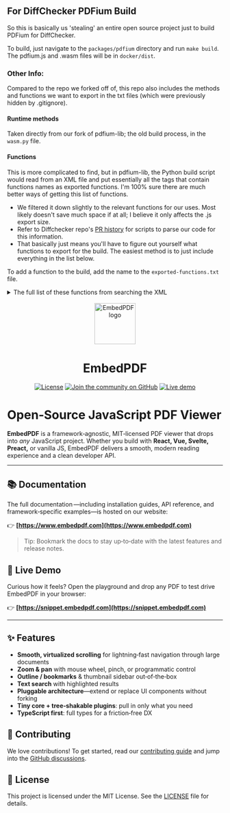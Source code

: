 ## For DiffChecker PDFium Build
So this is basically us 'stealing' an entire open source project just to build PDFium for DiffChecker.

To build, just navigate to the `packages/pdfium` directory and run `make build`. The pdfium.js and .wasm files will be in `docker/dist`.

### Other Info:
Compared to the repo we forked off of, this repo also includes the methods and functions we want to export in the txt files (which were previously hidden by .gitignore).

#### Runtime methods
Taken directly from our fork of pdfium-lib; the old build process, in the `wasm.py` file.
#### Functions
This is more complicated to find, but in pdfium-lib, the Python build script would read from an XML file and put essentially all the tags that contain functions names as exported functions. I'm 100% sure there are much better ways of getting this list of functions.
- We filtered it down slightly to the relevant functions for our uses. Most likely doesn't save much space if at all; I believe it only affects the .js export size.
- Refer to Diffchecker repo's [PR history](https://github.com/checkersoftware/diffchecker/pull/1124#issuecomment-2964504856) for scripts to parse our code for this information.
- That basically just means you'll have to figure out yourself what functions to export for the build. The easiest method is to just include everything in the list below.

To add a function to the build, add the name to the `exported-functions.txt` file.


<details>
<summary>The full list of these functions from searching the XML</summary>

```
Text='FPDFAnnot_IsSupportedSubtype'
Text='FPDFPage_CreateAnnot'
Text='FPDFPage_GetAnnotCount'
Text='FPDFPage_GetAnnot'
Text='FPDFPage_GetAnnotIndex'
Text='FPDFPage_CloseAnnot'
Text='FPDFPage_RemoveAnnot'
Text='FPDFAnnot_GetSubtype'
Text='FPDFAnnot_IsObjectSupportedSubtype'
Text='FPDFAnnot_UpdateObject'
Text='FPDFAnnot_AddInkStroke'
Text='FPDFAnnot_RemoveInkList'
Text='FPDFAnnot_AppendObject'
Text='FPDFAnnot_GetObjectCount'
Text='FPDFAnnot_GetObject'
Text='FPDFAnnot_RemoveObject'
Text='FPDFAnnot_SetColor'
Text='FPDFAnnot_GetColor'
Text='FPDFAnnot_HasAttachmentPoints'
Text='FPDFAnnot_SetAttachmentPoints'
Text='FPDFAnnot_AppendAttachmentPoints'
Text='FPDFAnnot_CountAttachmentPoints'
Text='FPDFAnnot_GetAttachmentPoints'
Text='FPDFAnnot_SetRect'
Text='FPDFAnnot_GetRect'
Text='FPDFAnnot_GetVertices'
Text='FPDFAnnot_GetInkListCount'
Text='FPDFAnnot_GetInkListPath'
Text='FPDFAnnot_GetLine'
Text='FPDFAnnot_SetBorder'
Text='FPDFAnnot_GetBorder'
Text='FPDFAnnot_GetFormAdditionalActionJavaScript'
Text='FPDFAnnot_HasKey'
Text='FPDFAnnot_GetValueType'
Text='FPDFAnnot_SetStringValue'
Text='FPDFAnnot_GetStringValue'
Text='FPDFAnnot_GetNumberValue'
Text='FPDFAnnot_SetAP'
Text='FPDFAnnot_GetAP'
Text='FPDFAnnot_GetLinkedAnnot'
Text='FPDFAnnot_GetFlags'
Text='FPDFAnnot_SetFlags'
Text='FPDFAnnot_GetFormFieldFlags'
Text='FPDFAnnot_GetFormFieldAtPoint'
Text='FPDFAnnot_GetFormFieldName'
Text='FPDFAnnot_GetFormFieldAlternateName'
Text='FPDFAnnot_GetFormFieldType'
Text='FPDFAnnot_GetFormFieldValue'
Text='FPDFAnnot_GetOptionCount'
Text='FPDFAnnot_GetOptionLabel'
Text='FPDFAnnot_IsOptionSelected'
Text='FPDFAnnot_GetFontSize'
Text='FPDFAnnot_GetFontColor'
Text='FPDFAnnot_IsChecked'
Text='FPDFAnnot_SetFocusableSubtypes'
Text='FPDFAnnot_GetFocusableSubtypesCount'
Text='FPDFAnnot_GetFocusableSubtypes'
Text='FPDFAnnot_GetLink'
Text='FPDFAnnot_GetFormControlCount'
Text='FPDFAnnot_GetFormControlIndex'
Text='FPDFAnnot_GetFormFieldExportValue'
Text='FPDFAnnot_SetURI'
Text='FPDFAnnot_GetFileAttachment'
Text='FPDFAnnot_AddFileAttachment'
Text='FPDFDoc_GetAttachmentCount'
Text='FPDFDoc_AddAttachment'
Text='FPDFDoc_GetAttachment'
Text='FPDFDoc_DeleteAttachment'
Text='FPDFAttachment_GetName'
Text='FPDFAttachment_HasKey'
Text='FPDFAttachment_GetValueType'
Text='FPDFAttachment_SetStringValue'
Text='FPDFAttachment_GetStringValue'
Text='FPDFAttachment_SetFile'
Text='FPDFAttachment_GetFile'
Text='FPDFCatalog_IsTagged'
Text='FPDFCatalog_SetLanguage'
Text='FPDFAvail_Create'
Text='FPDFAvail_Destroy'
Text='FPDFAvail_IsDocAvail'
Text='FPDFAvail_GetDocument'
Text='FPDFAvail_GetFirstPageNum'
Text='FPDFAvail_IsPageAvail'
Text='FPDFAvail_IsFormAvail'
Text='FPDFAvail_IsLinearized'
Text='FPDFBookmark_GetFirstChild'
Text='FPDFBookmark_GetNextSibling'
Text='FPDFBookmark_GetTitle'
Text='FPDFBookmark_GetCount'
Text='FPDFBookmark_Find'
Text='FPDFBookmark_GetDest'
Text='FPDFBookmark_GetAction'
Text='FPDFAction_GetType'
Text='FPDFAction_GetDest'
Text='FPDFAction_GetFilePath'
Text='FPDFAction_GetURIPath'
Text='FPDFDest_GetDestPageIndex'
Text='FPDFDest_GetView'
Text='FPDFDest_GetLocationInPage'
Text='FPDFLink_GetLinkAtPoint'
Text='FPDFLink_GetLinkZOrderAtPoint'
Text='FPDFLink_GetDest'
Text='FPDFLink_GetAction'
Text='FPDFLink_Enumerate'
Text='FPDFLink_GetAnnot'
Text='FPDFLink_GetAnnotRect'
Text='FPDFLink_CountQuadPoints'
Text='FPDFLink_GetQuadPoints'
Text='FPDF_GetPageAAction'
Text='FPDF_GetFileIdentifier'
Text='FPDF_GetMetaText'
Text='FPDF_GetPageLabel'
Text='FPDF_CreateNewDocument'
Text='FPDFPage_New'
Text='FPDFPage_Delete'
Text='FPDF_MovePages'
Text='FPDFPage_GetRotation'
Text='FPDFPage_SetRotation'
Text='FPDFPage_InsertObject'
Text='FPDFPage_RemoveObject'
Text='FPDFPage_CountObjects'
Text='FPDFPage_GetObject'
Text='FPDFPage_HasTransparency'
Text='FPDFPage_GenerateContent'
Text='FPDFPageObj_Destroy'
Text='FPDFPageObj_HasTransparency'
Text='FPDFPageObj_GetType'
Text='FPDFPageObj_GetIsActive'
Text='FPDFPageObj_SetIsActive'
Text='FPDFPageObj_Transform'
Text='FPDFPageObj_TransformF'
Text='FPDFPageObj_GetMatrix'
Text='FPDFPageObj_SetMatrix'
Text='FPDFPage_TransformAnnots'
Text='FPDFPageObj_NewImageObj'
Text='FPDFPageObj_GetMarkedContentID'
Text='FPDFPageObj_CountMarks'
Text='FPDFPageObj_GetMark'
Text='FPDFPageObj_AddMark'
Text='FPDFPageObj_RemoveMark'
Text='FPDFPageObjMark_GetName'
Text='FPDFPageObjMark_CountParams'
Text='FPDFPageObjMark_GetParamKey'
Text='FPDFPageObjMark_GetParamValueType'
Text='FPDFPageObjMark_GetParamIntValue'
Text='FPDFPageObjMark_GetParamStringValue'
Text='FPDFPageObjMark_GetParamBlobValue'
Text='FPDFPageObjMark_SetIntParam'
Text='FPDFPageObjMark_SetStringParam'
Text='FPDFPageObjMark_SetBlobParam'
Text='FPDFPageObjMark_RemoveParam'
Text='FPDFImageObj_LoadJpegFile'
Text='FPDFImageObj_LoadJpegFileInline'
Text='FPDFImageObj_SetMatrix'
Text='FPDFImageObj_SetBitmap'
Text='FPDFImageObj_GetBitmap'
Text='FPDFImageObj_GetRenderedBitmap'
Text='FPDFImageObj_GetImageDataDecoded'
Text='FPDFImageObj_GetImageDataRaw'
Text='FPDFImageObj_GetImageFilterCount'
Text='FPDFImageObj_GetImageFilter'
Text='FPDFImageObj_GetImageMetadata'
Text='FPDFImageObj_GetImagePixelSize'
Text='FPDFImageObj_GetIccProfileDataDecoded'
Text='FPDFPageObj_CreateNewPath'
Text='FPDFPageObj_CreateNewRect'
Text='FPDFPageObj_GetBounds'
Text='FPDFPageObj_GetRotatedBounds'
Text='FPDFPageObj_SetBlendMode'
Text='FPDFPageObj_SetStrokeColor'
Text='FPDFPageObj_GetStrokeColor'
Text='FPDFPageObj_SetStrokeWidth'
Text='FPDFPageObj_GetStrokeWidth'
Text='FPDFPageObj_GetLineJoin'
Text='FPDFPageObj_SetLineJoin'
Text='FPDFPageObj_GetLineCap'
Text='FPDFPageObj_SetLineCap'
Text='FPDFPageObj_SetFillColor'
Text='FPDFPageObj_GetFillColor'
Text='FPDFPageObj_GetDashPhase'
Text='FPDFPageObj_SetDashPhase'
Text='FPDFPageObj_GetDashCount'
Text='FPDFPageObj_GetDashArray'
Text='FPDFPageObj_SetDashArray'
Text='FPDFPath_CountSegments'
Text='FPDFPath_GetPathSegment'
Text='FPDFPathSegment_GetPoint'
Text='FPDFPathSegment_GetType'
Text='FPDFPathSegment_GetClose'
Text='FPDFPath_MoveTo'
Text='FPDFPath_LineTo'
Text='FPDFPath_BezierTo'
Text='FPDFPath_Close'
Text='FPDFPath_SetDrawMode'
Text='FPDFPath_GetDrawMode'
Text='FPDFPageObj_NewTextObj'
Text='FPDFText_SetText'
Text='FPDFText_SetCharcodes'
Text='FPDFText_LoadFont'
Text='FPDFText_LoadStandardFont'
Text='FPDFText_LoadCidType2Font'
Text='FPDFTextObj_GetFontSize'
Text='FPDFFont_Close'
Text='FPDFPageObj_CreateTextObj'
Text='FPDFTextObj_GetTextRenderMode'
Text='FPDFTextObj_SetTextRenderMode'
Text='FPDFTextObj_GetText'
Text='FPDFTextObj_GetRenderedBitmap'
Text='FPDFTextObj_GetFont'
Text='FPDFFont_GetBaseFontName'
Text='FPDFFont_GetFamilyName'
Text='FPDFFont_GetFontData'
Text='FPDFFont_GetIsEmbedded'
Text='FPDFFont_GetFlags'
Text='FPDFFont_GetWeight'
Text='FPDFFont_GetItalicAngle'
Text='FPDFFont_GetAscent'
Text='FPDFFont_GetDescent'
Text='FPDFFont_GetGlyphWidth'
Text='FPDFFont_GetGlyphPath'
Text='FPDFGlyphPath_CountGlyphSegments'
Text='FPDFGlyphPath_GetGlyphPathSegment'
Text='FPDFFormObj_CountObjects'
Text='FPDFFormObj_GetObject'
Text='FSDK_SetUnSpObjProcessHandler'
Text='FSDK_SetTimeFunction'
Text='FSDK_SetLocaltimeFunction'
Text='FPDFDoc_GetPageMode'
Text='FPDFPage_Flatten'
Text='FPDFDOC_InitFormFillEnvironment'
Text='FPDFDOC_ExitFormFillEnvironment'
Text='FORM_OnAfterLoadPage'
Text='FORM_OnBeforeClosePage'
Text='FORM_DoDocumentJSAction'
Text='FORM_DoDocumentOpenAction'
Text='FORM_DoDocumentAAction'
Text='FORM_DoPageAAction'
Text='FORM_OnMouseMove'
Text='FORM_OnMouseWheel'
Text='FORM_OnFocus'
Text='FORM_OnLButtonDown'
Text='FORM_OnRButtonDown'
Text='FORM_OnLButtonUp'
Text='FORM_OnRButtonUp'
Text='FORM_OnLButtonDoubleClick'
Text='FORM_OnKeyDown'
Text='FORM_OnKeyUp'
Text='FORM_OnChar'
Text='FORM_GetFocusedText'
Text='FORM_GetSelectedText'
Text='FORM_ReplaceAndKeepSelection'
Text='FORM_ReplaceSelection'
Text='FORM_SelectAllText'
Text='FORM_CanUndo'
Text='FORM_CanRedo'
Text='FORM_Undo'
Text='FORM_Redo'
Text='FORM_ForceToKillFocus'
Text='FORM_GetFocusedAnnot'
Text='FORM_SetFocusedAnnot'
Text='FPDFPage_HasFormFieldAtPoint'
Text='FPDFPage_FormFieldZOrderAtPoint'
Text='FPDF_SetFormFieldHighlightColor'
Text='FPDF_SetFormFieldHighlightAlpha'
Text='FPDF_RemoveFormFieldHighlight'
Text='FPDF_FFLDraw'
Text='FPDF_GetFormType'
Text='FORM_SetIndexSelected'
Text='FORM_IsIndexSelected'
Text='FPDF_LoadXFA'
Text='FPDFDoc_GetJavaScriptActionCount'
Text='FPDFDoc_GetJavaScriptAction'
Text='FPDFDoc_CloseJavaScriptAction'
Text='FPDFJavaScriptAction_GetName'
Text='FPDFJavaScriptAction_GetScript'
Text='FPDF_ImportPagesByIndex'
Text='FPDF_ImportPages'
Text='FPDF_ImportNPagesToOne'
Text='FPDF_NewXObjectFromPage'
Text='FPDF_CloseXObject'
Text='FPDF_NewFormObjectFromXObject'
Text='FPDF_CopyViewerPreferences'
Text='FPDF_RenderPageBitmapWithColorScheme_Start'
Text='FPDF_RenderPageBitmap_Start'
Text='FPDF_RenderPage_Continue'
Text='FPDF_RenderPage_Close'
Text='FPDF_SaveAsCopy'
Text='FPDF_SaveWithVersion'
Text='FPDFText_GetCharIndexFromTextIndex'
Text='FPDFText_GetTextIndexFromCharIndex'
Text='FPDF_GetSignatureCount'
Text='FPDF_GetSignatureObject'
Text='FPDFSignatureObj_GetContents'
Text='FPDFSignatureObj_GetByteRange'
Text='FPDFSignatureObj_GetSubFilter'
Text='FPDFSignatureObj_GetReason'
Text='FPDFSignatureObj_GetTime'
Text='FPDFSignatureObj_GetDocMDPPermission'
Text='FPDF_StructTree_GetForPage'
Text='FPDF_StructTree_Close'
Text='FPDF_StructTree_CountChildren'
Text='FPDF_StructTree_GetChildAtIndex'
Text='FPDF_StructElement_GetAltText'
Text='FPDF_StructElement_GetActualText'
Text='FPDF_StructElement_GetID'
Text='FPDF_StructElement_GetLang'
Text='FPDF_StructElement_GetStringAttribute'
Text='FPDF_StructElement_GetMarkedContentID'
Text='FPDF_StructElement_GetType'
Text='FPDF_StructElement_GetObjType'
Text='FPDF_StructElement_GetTitle'
Text='FPDF_StructElement_CountChildren'
Text='FPDF_StructElement_GetChildAtIndex'
Text='FPDF_StructElement_GetChildMarkedContentID'
Text='FPDF_StructElement_GetParent'
Text='FPDF_StructElement_GetAttributeCount'
Text='FPDF_StructElement_GetAttributeAtIndex'
Text='FPDF_StructElement_Attr_GetCount'
Text='FPDF_StructElement_Attr_GetName'
Text='FPDF_StructElement_Attr_GetValue'
Text='FPDF_StructElement_Attr_GetType'
Text='FPDF_StructElement_Attr_GetBooleanValue'
Text='FPDF_StructElement_Attr_GetNumberValue'
Text='FPDF_StructElement_Attr_GetStringValue'
Text='FPDF_StructElement_Attr_GetBlobValue'
Text='FPDF_StructElement_Attr_CountChildren'
Text='FPDF_StructElement_Attr_GetChildAtIndex'
Text='FPDF_StructElement_GetMarkedContentIdCount'
Text='FPDF_StructElement_GetMarkedContentIdAtIndex'
Text='FPDF_GetDefaultTTFMap'
Text='FPDF_GetDefaultTTFMapCount'
Text='FPDF_GetDefaultTTFMapEntry'
Text='FPDF_AddInstalledFont'
Text='FPDF_SetSystemFontInfo'
Text='FPDF_GetDefaultSystemFontInfo'
Text='FPDF_FreeDefaultSystemFontInfo'
Text='FPDFText_LoadPage'
Text='FPDFText_ClosePage'
Text='FPDFText_CountChars'
Text='FPDFText_GetUnicode'
Text='FPDFText_GetTextObject'
Text='FPDFText_IsGenerated'
Text='FPDFText_IsHyphen'
Text='FPDFText_HasUnicodeMapError'
Text='FPDFText_GetFontSize'
Text='FPDFText_GetFontInfo'
Text='FPDFText_GetFontWeight'
Text='FPDFText_GetFillColor'
Text='FPDFText_GetStrokeColor'
Text='FPDFText_GetCharAngle'
Text='FPDFText_GetCharBox'
Text='FPDFText_GetLooseCharBox'
Text='FPDFText_GetMatrix'
Text='FPDFText_GetCharOrigin'
Text='FPDFText_GetCharIndexAtPos'
Text='FPDFText_GetText'
Text='FPDFText_CountRects'
Text='FPDFText_GetRect'
Text='FPDFText_GetBoundedText'
Text='FPDFText_FindStart'
Text='FPDFText_FindNext'
Text='FPDFText_FindPrev'
Text='FPDFText_GetSchResultIndex'
Text='FPDFText_GetSchCount'
Text='FPDFText_FindClose'
Text='FPDFLink_LoadWebLinks'
Text='FPDFLink_CountWebLinks'
Text='FPDFLink_GetURL'
Text='FPDFLink_CountRects'
Text='FPDFLink_GetRect'
Text='FPDFLink_GetTextRange'
Text='FPDFLink_CloseWebLinks'
Text='FPDFPage_GetDecodedThumbnailData'
Text='FPDFPage_GetRawThumbnailData'
Text='FPDFPage_GetThumbnailAsBitmap'
Text='FPDFPage_SetMediaBox'
Text='FPDFPage_SetCropBox'
Text='FPDFPage_SetBleedBox'
Text='FPDFPage_SetTrimBox'
Text='FPDFPage_SetArtBox'
Text='FPDFPage_GetMediaBox'
Text='FPDFPage_GetCropBox'
Text='FPDFPage_GetBleedBox'
Text='FPDFPage_GetTrimBox'
Text='FPDFPage_GetArtBox'
Text='FPDFPage_TransFormWithClip'
Text='FPDFPageObj_TransformClipPath'
Text='FPDFPageObj_GetClipPath'
Text='FPDFClipPath_CountPaths'
Text='FPDFClipPath_CountPathSegments'
Text='FPDFClipPath_GetPathSegment'
Text='FPDF_CreateClipPath'
Text='FPDF_DestroyClipPath'
Text='FPDFPage_InsertClipPath'
Text='FPDF_InitLibraryWithConfig'
Text='FPDF_InitLibrary'
Text='FPDF_DestroyLibrary'
Text='FPDF_SetSandBoxPolicy'
Text='FPDF_LoadDocument'
Text='FPDF_LoadMemDocument'
Text='FPDF_LoadMemDocument64'
Text='FPDF_LoadCustomDocument'
Text='FPDF_GetFileVersion'
Text='FPDF_GetLastError'
Text='FPDF_DocumentHasValidCrossReferenceTable'
Text='FPDF_GetTrailerEnds'
Text='FPDF_GetDocPermissions'
Text='FPDF_GetDocUserPermissions'
Text='FPDF_GetSecurityHandlerRevision'
Text='FPDF_GetPageCount'
Text='FPDF_LoadPage'
Text='FPDF_GetPageWidthF'
Text='FPDF_GetPageWidth'
Text='FPDF_GetPageHeightF'
Text='FPDF_GetPageHeight'
Text='FPDF_GetPageBoundingBox'
Text='FPDF_GetPageSizeByIndexF'
Text='FPDF_GetPageSizeByIndex'
Text='FPDF_RenderPageBitmap'
Text='FPDF_RenderPageBitmapWithMatrix'
Text='FPDF_ClosePage'
Text='FPDF_CloseDocument'
Text='FPDF_DeviceToPage'
Text='FPDF_PageToDevice'
Text='FPDFBitmap_Create'
Text='FPDFBitmap_CreateEx'
Text='FPDFBitmap_GetFormat'
Text='FPDFBitmap_FillRect'
Text='FPDFBitmap_GetBuffer'
Text='FPDFBitmap_GetWidth'
Text='FPDFBitmap_GetHeight'
Text='FPDFBitmap_GetStride'
Text='FPDFBitmap_Destroy'
Text='FPDF_VIEWERREF_GetPrintScaling'
Text='FPDF_VIEWERREF_GetNumCopies'
Text='FPDF_VIEWERREF_GetPrintPageRange'
Text='FPDF_VIEWERREF_GetPrintPageRangeCount'
Text='FPDF_VIEWERREF_GetPrintPageRangeElement'
Text='FPDF_VIEWERREF_GetDuplex'
Text='FPDF_VIEWERREF_GetName'
Text='FPDF_CountNamedDests'
Text='FPDF_GetNamedDestByName'
Text='FPDF_GetNamedDest'
Text='FPDF_GetXFAPacketCount'
Text='FPDF_GetXFAPacketName'
Text='FPDF_GetXFAPacketContent'
```
</details>
<br/>

<div align="center">
  <a href="https://www.embedpdf.com">
    <img alt="EmbedPDF logo" src="https://www.embedpdf.com/logo-192.png" height="96">
  </a>

  <h1>EmbedPDF</h1>

  <!-- Badges -->

  <a href="https://github.com/embedpdf/embed-pdf-viewer/blob/main/LICENSE"><img alt="License" src="https://img.shields.io/npm/l/@embedpdf/pdfium.svg?style=for-the-badge&labelColor=000000"></a>
  <a href="https://github.com/embedpdf/embed-pdf-viewer/discussions"><img alt="Join the community on GitHub" src="https://img.shields.io/badge/Join%20the%20community-blueviolet.svg?style=for-the-badge&labelColor=000000"></a>
  <a href="https://snippet.embedpdf.com/"><img alt="Live demo" src="https://img.shields.io/badge/Try%20the%20Live%20Demo-ff1493.svg?style=for-the-badge&labelColor=000000"></a>
</div>

# Open‑Source JavaScript PDF Viewer

**EmbedPDF** is a framework‑agnostic, MIT‑licensed PDF viewer that drops into *any* JavaScript project. Whether you build with **React, Vue, Svelte, Preact,** or vanilla JS, EmbedPDF delivers a smooth, modern reading experience and a clean developer API.

---

## 📚 Documentation

The full documentation —including installation guides, API reference, and framework‑specific examples—is hosted on our website:

👉 **[https://www.embedpdf.com](https://www.embedpdf.com)**

> Tip: Bookmark the docs to stay up‑to‑date with the latest features and release notes.

## 🚀 Live Demo

Curious how it feels? Open the playground and drop any PDF to test drive EmbedPDF in your browser:

👉 **[https://snippet.embedpdf.com](https://snippet.embedpdf.com)**

---

## ✨ Features

* **Smooth, virtualized scrolling** for lightning‑fast navigation through large documents
* **Zoom & pan** with mouse wheel, pinch, or programmatic control
* **Outline / bookmarks** & thumbnail sidebar out‑of‑the‑box
* **Text search** with highlighted results
* **Pluggable architecture**—extend or replace UI components without forking
* **Tiny core + tree‑shakable plugins**: pull in only what you need
* **TypeScript first**: full types for a friction‑free DX

## 🤝 Contributing

We love contributions! To get started, read our [contributing guide](CONTRIBUTING.md) and jump into the [GitHub discussions](https://github.com/embedpdf/embed-pdf-viewer/discussions).

## 📄 License

This project is licensed under the MIT License. See the [LICENSE](LICENSE) file for details.
